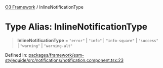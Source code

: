 [O3 Framework](../API.md) / InlineNotificationType

# Type Alias: InlineNotificationType

> **InlineNotificationType** = `"error"` \| `"info"` \| `"info-square"` \| `"success"` \| `"warning"` \| `"warning-alt"`

Defined in: [packages/framework/esm-styleguide/src/notifications/notification.component.tsx:23](https://github.com/UjjawalPrabhat/openmrs-esm-core/blob/main/packages/framework/esm-styleguide/src/notifications/notification.component.tsx#L23)
